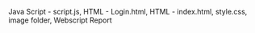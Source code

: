 Java Script - script.js, 
HTML - Login.html, 
HTML - index.html, 
style.css, 
image folder, 
Webscript Report
